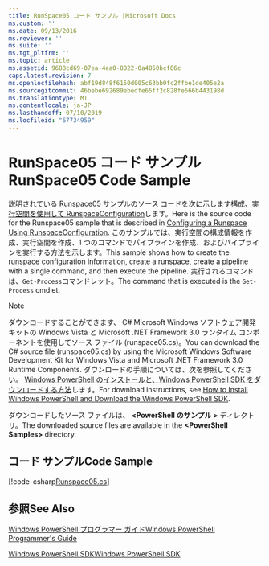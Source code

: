 ```yaml
---
title: RunSpace05 コード サンプル |Microsoft Docs
ms.custom: ''
ms.date: 09/13/2016
ms.reviewer: ''
ms.suite: ''
ms.tgt_pltfrm: ''
ms.topic: article
ms.assetid: 9688cd69-07ea-4ea0-8822-0a4850bcf86c
caps.latest.revision: 7
ms.openlocfilehash: abf19d848f6150d005c63bb0fc2ffbe1de405e2a
ms.sourcegitcommit: 46bebe692689ebedfe65ff2c828fe666b443198d
ms.translationtype: MT
ms.contentlocale: ja-JP
ms.lasthandoff: 07/10/2019
ms.locfileid: "67734959"
---
```

# <a name="runspace05-code-sample"></a><span data-ttu-id="a8858-102">RunSpace05 コード サンプル</span><span class="sxs-lookup"><span data-stu-id="a8858-102">RunSpace05 Code Sample</span></span>

<span data-ttu-id="a8858-103">説明されている Runspace05 サンプルのソース コードを次に示します[構成、実行空間を使用して RunspaceConfiguration](https://msdn.microsoft.com/en-us/42681d19-2d05-4975-befd-afb1990e79b2)します。</span><span class="sxs-lookup"><span data-stu-id="a8858-103">Here is the source code for the Runspace05 sample that is described in [Configuring a Runspace Using RunspaceConfiguration](https://msdn.microsoft.com/en-us/42681d19-2d05-4975-befd-afb1990e79b2).</span></span> <span data-ttu-id="a8858-104">このサンプルでは、実行空間の構成情報を作成、実行空間を作成、1 つのコマンドでパイプラインを作成、およびパイプラインを実行する方法を示します。</span><span class="sxs-lookup"><span data-stu-id="a8858-104">This sample shows how to create the runspace configuration information, create a runspace, create a pipeline with a single command, and then execute the pipeline.</span></span> <span data-ttu-id="a8858-105">実行されるコマンドは、`Get-Process`コマンドレット。</span><span class="sxs-lookup"><span data-stu-id="a8858-105">The command that is executed is the `Get-Process` cmdlet.</span></span>

> [!NOTE]
> <span data-ttu-id="a8858-106">ダウンロードすることができます、 C# Microsoft Windows ソフトウェア開発キットの Windows Vista と Microsoft .NET Framework 3.0 ランタイム コンポーネントを使用してソース ファイル (runspace05.cs)。</span><span class="sxs-lookup"><span data-stu-id="a8858-106">You can download the C# source file (runspace05.cs) by using the Microsoft Windows Software Development Kit for Windows Vista and Microsoft .NET Framework 3.0 Runtime Components.</span></span> <span data-ttu-id="a8858-107">ダウンロードの手順については、次を参照してください。 [Windows PowerShell のインストールと、Windows PowerShell SDK をダウンロードする方法](/powershell/developer/installing-the-windows-powershell-sdk)します。</span><span class="sxs-lookup"><span data-stu-id="a8858-107">For download instructions, see [How to Install Windows PowerShell and Download the Windows PowerShell SDK](/powershell/developer/installing-the-windows-powershell-sdk).</span></span>
>
> <span data-ttu-id="a8858-108">ダウンロードしたソース ファイルは、  **\<PowerShell のサンプル >** ディレクトリ。</span><span class="sxs-lookup"><span data-stu-id="a8858-108">The downloaded source files are available in the **\<PowerShell Samples>** directory.</span></span>

## <a name="code-sample"></a><span data-ttu-id="a8858-109">コード サンプル</span><span class="sxs-lookup"><span data-stu-id="a8858-109">Code Sample</span></span>

[!code-csharp[Runspace05.cs](../../powershell-sdk-samples/SDK-2.0/csharp/Runspace05/Runspace05.cs#L11-L86 "Runspace05.cs")]

## <a name="see-also"></a><span data-ttu-id="a8858-110">参照</span><span class="sxs-lookup"><span data-stu-id="a8858-110">See Also</span></span>

[<span data-ttu-id="a8858-111">Windows PowerShell プログラマー ガイド</span><span class="sxs-lookup"><span data-stu-id="a8858-111">Windows PowerShell Programmer's Guide</span></span>](./windows-powershell-programmer-s-guide.md)

[<span data-ttu-id="a8858-112">Windows PowerShell SDK</span><span class="sxs-lookup"><span data-stu-id="a8858-112">Windows PowerShell SDK</span></span>](../windows-powershell-reference.md)